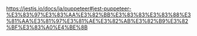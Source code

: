 https://jestjs.io/docs/ja/puppeteer#jest-puppeteer-%E3%83%97%E3%83%AA%E3%82%BB%E3%83%83%E3%83%88%E3%81%AA%E3%81%97%E3%81%AE%E3%82%AB%E3%82%B9%E3%82%BF%E3%83%A0%E4%BE%8B